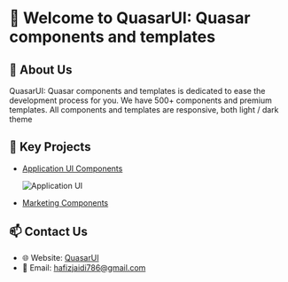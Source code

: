 # 👋 Welcome to QuasarUI: Quasar components and templates

## 🌟 About Us
QuasarUI: Quasar components and templates is dedicated to ease the development process for you. We have 500+ components and premium templates. All components and templates are responsive, both light / dark theme

## 🚀 Key Projects
- [Application UI Components](https://www.quasarui.com/components/application-ui)

  ![Application UI](https://github.com/user-attachments/assets/a93768fa-f530-4907-b4c2-5163d79f4ffa)
  
- [Marketing Components](https://www.quasarui.com/components/marketing)


## 📫 Contact Us
- 🌐 Website: [QuasarUI](quasarui.com)
- 📧 Email: hafizjaidi786@gmail.com
